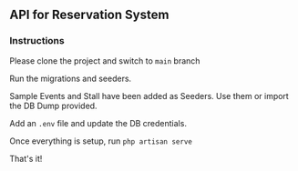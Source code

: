 ## API for Reservation System

### Instructions

Please clone the project and switch to ```main``` branch

Run the migrations and seeders.

Sample Events and Stall have been added as Seeders. Use them or import the DB Dump provided.

Add an ```.env``` file and update the DB credentials. 

Once everything is setup, run ```php artisan serve```

That's it!
